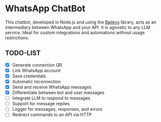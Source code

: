 # WhatsApp ChatBot

This chatbot, developed in Node.js and using the [Baileys](https://github.com/WhiskeySockets/Baileys) library, acts as an intermediary between WhatsApp and your API. It is agnostic to any LLM service. Ideal for custom integrations and automations without usage restrictions.

## TODO-LIST

- [x] Generate connection QR
- [x] Link WhatsApp account
- [x] Save credentials
- [x] Automatic reconnection
- [x] Send and receive WhatsApp messages
- [x] Differentiate between bot and user messages
- [ ] Integrate LLM to respond to messages
- [ ] Support for message replies
- [ ] Logger for messages, responses, and errors
- [ ] Redirect commands to an API via HTTP
